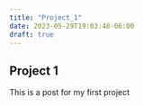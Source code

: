 ```yaml
---
title: "Project_1"
date: 2023-05-29T19:03:48-06:00
draft: true
---
```


## Project 1

This is a post for my first project
